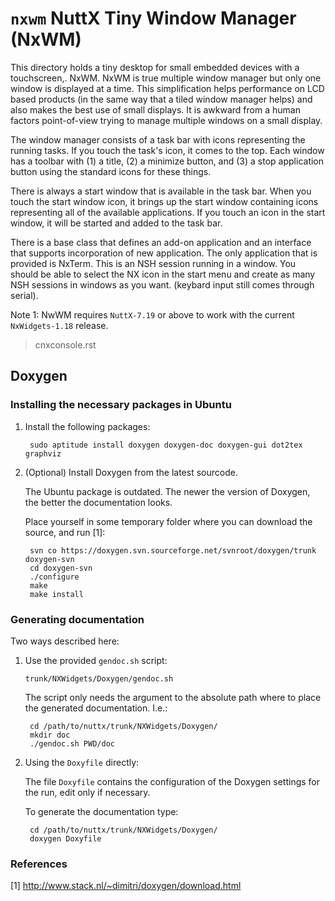 # `nxwm` NuttX Tiny Window Manager (NxWM)

This directory holds a tiny desktop for small embedded devices with a
touchscreen,. NxWM. NxWM is true multiple window manager but only one
window is displayed at a time. This simplification helps performance on
LCD based products (in the same way that a tiled window manager helps)
and also makes the best use of small displays. It is awkward from a
human factors point-of-view trying to manage multiple windows on a small
display.

The window manager consists of a task bar with icons representing the
running tasks. If you touch the task's icon, it comes to the top. Each
window has a toolbar with (1) a title, (2) a minimize button, and (3) a
stop application button using the standard icons for these things.

There is always a start window that is available in the task bar. When
you touch the start window icon, it brings up the start window
containing icons representing all of the available applications. If you
touch an icon in the start window, it will be started and added to the
task bar.

There is a base class that defines an add-on application and an
interface that supports incorporation of new application. The only
application that is provided is NxTerm. This is an NSH session running
in a window. You should be able to select the NX icon in the start menu
and create as many NSH sessions in windows as you want. (keybard input
still comes through serial).

Note 1: NwWM requires `NuttX-7.19` or above to work with the current
`NxWidgets-1.18` release.

> cnxconsole.rst

## Doxygen

### Installing the necessary packages in Ubuntu

1.  Install the following packages:
    
         sudo aptitude install doxygen doxygen-doc doxygen-gui dot2tex graphviz

2.  (Optional) Install Doxygen from the latest sourcode.
    
    The Ubuntu package is outdated. The newer the version of Doxygen,
    the better the documentation looks.
    
    Place yourself in some temporary folder where you can download the
    source, and run \[1\]:
    
         svn co https://doxygen.svn.sourceforge.net/svnroot/doxygen/trunk doxygen-svn
         cd doxygen-svn
         ./configure
         make
         make install

### Generating documentation

Two ways described here:

1.  Use the provided `gendoc.sh` script:
    
        trunk/NXWidgets/Doxygen/gendoc.sh
    
    The script only needs the argument to the absolute path where to
    place the generated documentation. I.e.:
    
         cd /path/to/nuttx/trunk/NXWidgets/Doxygen/
         mkdir doc
         ./gendoc.sh PWD/doc

2.  Using the `Doxyfile` directly:
    
    The file `Doxyfile` contains the configuration of the Doxygen
    settings for the run, edit only if necessary.
    
    To generate the documentation type:
    
         cd /path/to/nuttx/trunk/NXWidgets/Doxygen/
         doxygen Doxyfile

### References

\[1\] <http://www.stack.nl/~dimitri/doxygen/download.html>
